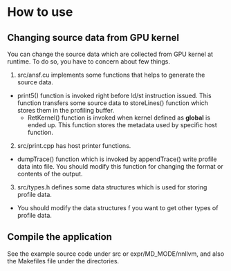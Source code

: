 # How to use

## Changing source data from GPU kernel
You can change the source data which are collected from GPU kernel at runtime.
To do so, you have to concern about few things.
1. src/ansf.cu implements some functions that helps to generate the source data.
  - print5() function is invoked right before ld/st instruction issued.
	This function transfers some source data to storeLines() function which stores them in the profiling buffer.
	- RetKernel() function is invoked when kernel defined as __global__ is ended up.
	This function stores the metadata used by specific host function.
2. src/print.cpp has host printer functions.
  - dumpTrace() function which is invoked by appendTrace() write profile data into file.
	You should modify this function for changing the format or contents of the output.
3. src/types.h defines some data structures which is used for storing profile data.
  - You should modify the data structures f you want to get other types of profile data.

## Compile the application
See the example source code under src or expr/MD_MODE/nnllvm, and also the Makefiles file under the directories.

